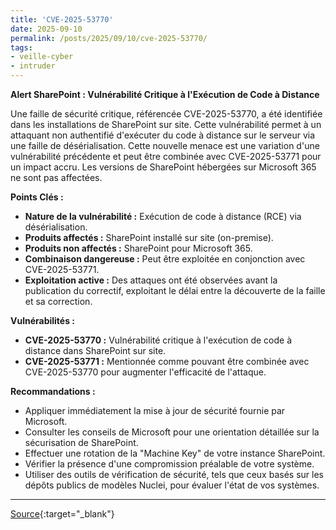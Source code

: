 ```yaml
---
title: 'CVE-2025-53770'
date: 2025-09-10
permalink: /posts/2025/09/10/cve-2025-53770/
tags:
- veille-cyber
- intruder
---
```

**Alert SharePoint : Vulnérabilité Critique à l'Exécution de Code à Distance**

Une faille de sécurité critique, référencée CVE-2025-53770, a été identifiée dans les installations de SharePoint sur site. Cette vulnérabilité permet à un attaquant non authentifié d'exécuter du code à distance sur le serveur via une faille de désérialisation. Cette nouvelle menace est une variation d'une vulnérabilité précédente et peut être combinée avec CVE-2025-53771 pour un impact accru. Les versions de SharePoint hébergées sur Microsoft 365 ne sont pas affectées.

**Points Clés :**

*   **Nature de la vulnérabilité :** Exécution de code à distance (RCE) via désérialisation.
*   **Produits affectés :** SharePoint installé sur site (on-premise).
*   **Produits non affectés :** SharePoint pour Microsoft 365.
*   **Combinaison dangereuse :** Peut être exploitée en conjonction avec CVE-2025-53771.
*   **Exploitation active :** Des attaques ont été observées avant la publication du correctif, exploitant le délai entre la découverte de la faille et sa correction.

**Vulnérabilités :**

*   **CVE-2025-53770 :** Vulnérabilité critique à l'exécution de code à distance dans SharePoint sur site.
*   **CVE-2025-53771 :** Mentionnée comme pouvant être combinée avec CVE-2025-53770 pour augmenter l'efficacité de l'attaque.

**Recommandations :**

*   Appliquer immédiatement la mise à jour de sécurité fournie par Microsoft.
*   Consulter les conseils de Microsoft pour une orientation détaillée sur la sécurisation de SharePoint.
*   Effectuer une rotation de la "Machine Key" de votre instance SharePoint.
*   Vérifier la présence d'une compromission préalable de votre système.
*   Utiliser des outils de vérification de sécurité, tels que ceux basés sur les dépôts publics de modèles Nuclei, pour évaluer l'état de vos systèmes.

---
[Source](https://cvemon.intruder.io/cves/CVE-2025-53770){:target="_blank"}
